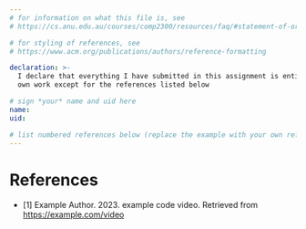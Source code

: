 ```yaml
---
# for information on what this file is, see
# https://cs.anu.edu.au/courses/comp2300/resources/faq/#statement-of-originality

# for styling of references, see
# https://www.acm.org/publications/authors/reference-formatting

declaration: >-
  I declare that everything I have submitted in this assignment is entirely my
  own work except for the references listed below

# sign *your* name and uid here
name: 
uid: 

# list numbered references below (replace the example with your own references) 
---
```

# References
- [1] Example Author. 2023. example code video. Retrieved from https://example.com/video
